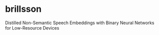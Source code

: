 # brillsson
Distilled Non-Semantic Speech Embeddings with Binary Neural Networks for Low-Resource Devices
